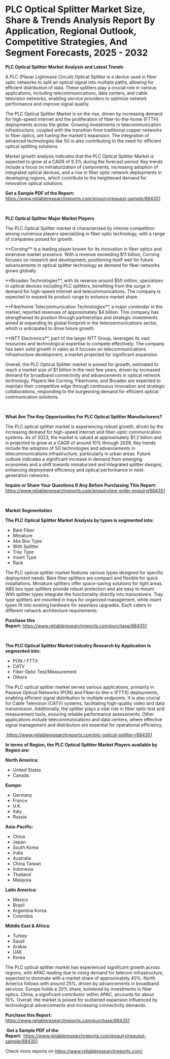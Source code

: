 <p><h1>PLC Optical Splitter Market Size, Share & Trends Analysis Report By Application, Regional Outlook, Competitive Strategies, And Segment Forecasts, 2025 - 2032</h1></p><p><strong>PLC Optical Splitter Market Analysis and Latest Trends</strong></p>
<p><p>A PLC (Planar Lightwave Circuit) Optical Splitter is a device used in fiber optic networks to split an optical signal into multiple paths, allowing for efficient distribution of data. These splitters play a crucial role in various applications, including telecommunications, data centers, and cable television networks, enabling service providers to optimize network performance and improve signal quality.</p><p>The PLC Optical Splitter Market is on the rise, driven by increasing demand for high-speed internet and the proliferation of fiber-to-the-home (FTTH) deployments across the globe. Growing investments in telecommunication infrastructure, coupled with the transition from traditional copper networks to fiber optics, are fueling the market's expansion. The integration of advanced technologies like 5G is also contributing to the need for efficient optical splitting solutions.</p><p>Market growth analysis indicates that the PLC Optical Splitter Market is expected to grow at a CAGR of 9.3% during the forecast period. Key trends include a focus on miniaturization of components, increasing adoption of integrated optical devices, and a rise in fiber optic network deployments in developing regions, which contribute to the heightened demand for innovative optical solutions.</p></p>
<p><strong>Get a Sample PDF of the Report:&nbsp;</strong> <a href="https://www.reliableresearchreports.com/enquiry/request-sample/884351?utm_campaign=2665&utm_medium=2&utm_source=Github&utm_content=ia&utm_term=06042025&utm_id=plc-optical-splitter">https://www.reliableresearchreports.com/enquiry/request-sample/884351</a></p>
<p>&nbsp;</p>
<p><strong>PLC Optical Splitter Major Market Players</strong></p>
<p><p>The PLC Optical Splitter market is characterized by intense competition among numerous players specializing in fiber optic technology, with a range of companies poised for growth.</p><p>**Corning** is a leading player known for its innovation in fiber optics and extensive market presence. With a revenue exceeding $11 billion, Corning focuses on research and development, positioning itself well for future advancements in optical splitter technology as demand for fiber networks grows globally.</p><p>**Broadex Technologies**, with its revenue around $50 million, specializes in optical devices including PLC splitters, benefiting from the surge in demand for high-speed internet and telecommunications. The company is expected to expand its product range to enhance market share.</p><p>**Fiberhome Telecommunication Technologies**, a major contender in the market, reported revenues of approximately $4 billion. This company has strengthened its position through partnerships and strategic investments aimed at expanding its global footprint in the telecommunications sector, which is anticipated to drive future growth.</p><p>**NTT Electronics**, part of the larger NTT Group, leverages its vast resources and technological expertise to compete effectively. The company has seen solid growth in sales as it focuses on telecommunications infrastructure development, a market projected for significant expansion.</p><p>Overall, the PLC Optical Splitter market is poised for growth, estimated to reach a market size of $1 billion in the next few years, driven by increased demand for broadband connectivity and advancements in optical network technology. Players like Corning, Fiberhome, and Broadex are expected to maintain their competitive edge through continuous innovation and strategic collaborations, responding to the burgeoning demand for efficient optical communication solutions.</p></p>
<p>&nbsp;</p>
<p><strong>What Are The Key Opportunities For PLC Optical Splitter Manufacturers?</strong></p>
<p><p>The PLC optical splitter market is experiencing robust growth, driven by the increasing demand for high-speed internet and fiber-optic communication systems. As of 2023, the market is valued at approximately $1.2 billion and is projected to grow at a CAGR of around 10% through 2028. Key trends include the adoption of 5G technologies and advancements in telecommunications infrastructure, particularly in urban areas. Future outlook indicates a significant increase in demand from emerging economies and a shift towards miniaturized and integrated splitter designs, enhancing deployment efficiency and optical performance in next-generation networks.</p></p>
<p><strong>Inquire or Share Your Questions If Any Before Purchasing This Report:</strong> <a href="https://www.reliableresearchreports.com/enquiry/pre-order-enquiry/884351?utm_campaign=2665&utm_medium=2&utm_source=Github&utm_content=ia&utm_term=06042025&utm_id=plc-optical-splitter">https://www.reliableresearchreports.com/enquiry/pre-order-enquiry/884351</a></p>
<p>&nbsp;</p>
<p><strong>Market Segmentation</strong></p>
<p><strong>The PLC Optical Splitter Market Analysis by types is segmented into:</strong></p>
<p><ul><li>Bare Fiber</li><li>Miniature</li><li>Abs Box Type</li><li>With Splitter</li><li>Tray Type</li><li>Insert Type</li><li>Rack</li></ul></p>
<p><p>The PLC optical splitter market features various types designed for specific deployment needs. Bare fiber splitters are compact and flexible for quick installations. Miniature splitters offer space-saving solutions for tight areas. ABS box type splitters provide robust protection and are easy to mount. With splitter types integrate the functionality directly into transceivers. Tray type splitters are mounted in trays for organized management, while insert types fit into existing hardware for seamless upgrades. Each caters to different network architecture requirements.</p></p>
<p><strong>Purchase this Report:&nbsp;</strong><a href="https://www.reliableresearchreports.com/purchase/884351?utm_campaign=2665&utm_medium=2&utm_source=Github&utm_content=ia&utm_term=06042025&utm_id=plc-optical-splitter">https://www.reliableresearchreports.com/purchase/884351</a></p>
<p>&nbsp;</p>
<p><strong>The PLC Optical Splitter Market Industry Research by Application is segmented into:</strong></p>
<p><ul><li>PON / FTTX</li><li>CATV</li><li>Fiber Optic Test/Measurement</li><li>Others</li></ul></p>
<p><p>The PLC optical splitter market serves various applications, primarily in Passive Optical Networks (PON) and Fiber-to-the-x (FTTX) deployments, enabling efficient signal distribution to multiple endpoints. It is also crucial for Cable Television (CATV) systems, facilitating high-quality video and data transmission. Additionally, the splitter plays a vital role in fiber optic test and measurement tools, ensuring reliable performance assessments. Other applications include telecommunications and data centers, where effective signal management and distribution are essential for operational efficiency.</p></p>
<p><a href="https://www.reliableresearchreports.com/plc-optical-splitter-r884351?utm_campaign=2665&utm_medium=2&utm_source=Github&utm_content=ia&utm_term=06042025&utm_id=plc-optical-splitter">&nbsp;https://www.reliableresearchreports.com/plc-optical-splitter-r884351</a></p>
<p><strong>In terms of Region, the PLC Optical Splitter Market Players available by Region are:</strong></p>
<p>
    <p> <strong> North America: </strong>
        <ul>
            <li>United States</li>
            <li>Canada</li>
        </ul>
        </p> 
    <p> <strong> Europe: </strong>
        <ul>
            <li>Germany</li>
            <li>France</li>
            <li>U.K.</li>
            <li>Italy</li>
            <li>Russia</li>
        </ul>
        </p> 
    <p> <strong> Asia-Pacific: </strong>
        <ul>
            <li>China</li>
            <li>Japan</li>
            <li>South Korea</li>
            <li>India</li>
            <li>Australia</li>
            <li>China Taiwan</li>
            <li>Indonesia</li>
            <li>Thailand</li>
            <li>Malaysia</li>
        </ul>
        </p> 
    <p> <strong> Latin America: </strong>
        <ul>
            <li>Mexico</li>
            <li>Brazil</li>
            <li>Argentina Korea</li>
            <li>Colombia</li>
        </ul>
        </p> 
    <p> <strong> Middle East & Africa: </strong>
        <ul>
            <li>Turkey</li>
            <li>Saudi</li>
            <li>Arabia</li>
            <li>UAE</li>
            <li>Korea</li>
        </ul>
    </p>
    </p>
<p><p>The PLC optical splitter market has experienced significant growth across regions, with APAC leading due to rising demand for telecom infrastructure, expected to dominate with a market share of approximately 40%. North America follows with around 25%, driven by advancements in broadband services. Europe holds a 20% share, bolstered by investments in fiber optics. China, a significant contributor within APAC, accounts for about 15%. Overall, the market is poised for sustained expansion influenced by technological advancements and increasing connectivity demands.</p></p>
<p><strong>Purchase this Report: </strong><a href="https://www.reliableresearchreports.com/purchase/884351?utm_campaign=2665&utm_medium=2&utm_source=Github&utm_content=ia&utm_term=06042025&utm_id=plc-optical-splitter">https://www.reliableresearchreports.com/purchase/884351</a></p>
<p>&nbsp;<strong>Get a Sample PDF of the Report:&nbsp;&nbsp;</strong><a href="https://www.reliableresearchreports.com/enquiry/request-sample/884351?utm_campaign=2665&utm_medium=2&utm_source=Github&utm_content=ia&utm_term=06042025&utm_id=plc-optical-splitter">https://www.reliableresearchreports.com/enquiry/request-sample/884351</a></p>
<p><strong></strong></p>
<p>Check more reports on <a href="https://www.reliableresearchreports.com/?utm_campaign=2665&utm_medium=2&utm_source=Github&utm_content=ia&utm_term=06042025&utm_id=plc-optical-splitter">https://www.reliableresearchreports.com/</a></p>